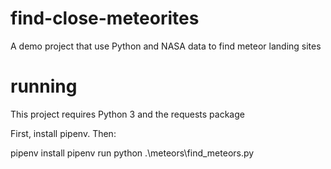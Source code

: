 # find-close-meteorites
A demo project that use Python and NASA data to find meteor landing sites

# running
This project requires Python 3 and the requests package

First, install pipenv. Then:

pipenv install
pipenv run python .\meteors\find_meteors.py
